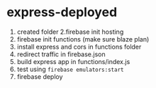 # express-deployed

1. created folder
2.firebase init hosting
3. firebase init functions (make sure blaze plan)
4. install express and cors in functions folder
5. redirect traffic in firebase.json
6. build express app in functions/index.js
7. test using `firebase emulators:start`
8. firebase deploy
